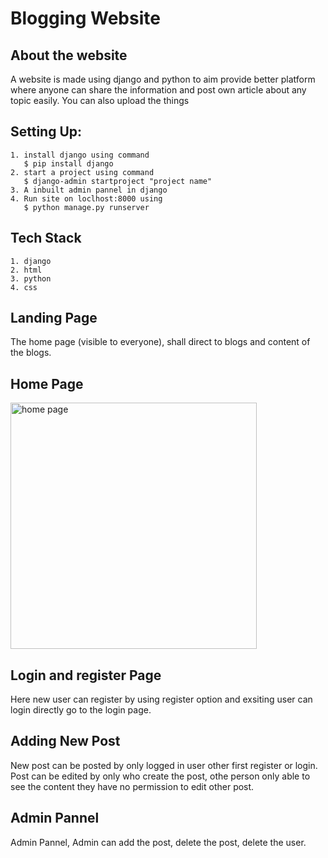 
# Blogging  Website



## About the website

A website is made using django and python to aim
provide better platform where anyone can share the information and post own article about any topic easily.
You can also upload the things 

## Setting Up:
    1. install django using command
       $ pip install django
    2. start a project using command
       $ django-admin startproject "project name"
    3. A inbuilt admin pannel in django
    4. Run site on loclhost:8000 using 
       $ python manage.py runserver

## Tech Stack
      
    1. django
    2. html
    3. python
    4. css

  
   


  


## Landing Page
The home page (visible to everyone), shall direct to blogs and content of the blogs.
## Home Page
<img width="394" alt="home page" src="https://user-images.githubusercontent.com/81139669/126310729-465d7f98-de5c-4619-a42e-3def5cdbf5a8.png">

## Login and register Page
 Here new user can register by using register option and exsiting user can login directly 
 go to the login page.

## Adding New Post 
  New post can be posted by only  logged in user other first register or login.
  Post can be edited by only who create the post, othe person only able to see the content
  they have no permission to edit other post.

## Admin Pannel
 Admin Pannel, Admin can add the post, delete the post, delete the user.   
 
  
